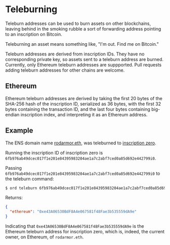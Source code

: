 Teleburning
===========

Teleburn addresses can be used to burn assets on other blockchains, leaving
behind in the smoking rubble a sort of forwarding address pointing to an
inscription on Bitcoin.

Teleburning an asset means something like, "I'm out. Find me on Bitcoin."

Teleburn addresses are derived from inscription IDs. They have no corresponding
private key, so assets sent to a teleburn address are burned. Currently, only
Ethereum teleburn addresses are suppported. Pull requests adding teleburn
addresses for other chains are welcome.

Ethereum
--------

Ethereum teleburn addresses are derived by taking the first 20 bytes of the
SHA-256 hash of the inscription ID, serialized as 36 bytes, with the first 32
bytes containing the transaction ID, and the last four bytes containing
big-endian inscription index, and interpreting it as an Ethereum address.

Example
-------

The ENS domain name [rodarmor.eth](https://app.ens.domains/rodarmor.eth), was
teleburned to [inscription
zero](https://ordinals.com/inscription/6fb976ab49dcec017f1e201e84395983204ae1a7c2abf7ced0a85d692e442799i0).

Running the inscription ID of inscription zero is
`6fb976ab49dcec017f1e201e84395983204ae1a7c2abf7ced0a85d692e442799i0`.

Passing `6fb976ab49dcec017f1e201e84395983204ae1a7c2abf7ced0a85d692e442799i0` to
the teleburn command:

```bash
$ ord teleburn 6fb976ab49dcec017f1e201e84395983204ae1a7c2abf7ced0a85d692e442799i0
```

Returns:

```json
{
  "ethereum": "0xe43A06530BdF8A4e067581f48Fae3b535559dA9e"
}
```

Indicating that `0xe43A06530BdF8A4e067581f48Fae3b535559dA9e` is the Ethereum
teleburn address for inscription zero, which is, indeed, the current owner, on
Ethereum, of `rodarmor.eth`.
